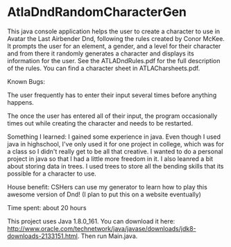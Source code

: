 # AtlaDndRandomCharacterGen
This java console application helps the user to create a character to use in Avatar the Last Airbender Dnd, following the rules created by Conor McKee. It prompts the user for an element, a gender, and a level for their character and from there it randomly generates a character and displays its information for the user. See the ATLADndRules.pdf for the full description of the rules. You can find a character sheet in ATLACharsheets.pdf.

Known Bugs:

The user frequently has to enter their input several times before anything happens.

The once the user has entered all of their input, the program occasionally times out while creating the character and needs to be restarted.


Something I learned: I gained some experience in java. Even though I used java in highschool, I've only used it for one project in college, which was for a class so I didn't really get to be all that creative. I wanted to do a personal project in java so that I had a little more freedom in it. I also leanred a bit about storing data in trees. I used trees to store all the bending skills that its possible for a character to use.


House benefit: CSHers can use my generator to learn how to play this awesome version of Dnd! (I plan to put this on a website eventually)


Time spent: about 20 hours


This project uses Java 1.8.0_161. You can download it here: http://www.oracle.com/technetwork/java/javase/downloads/jdk8-downloads-2133151.html. Then run Main.java.
